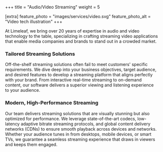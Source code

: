 +++
title = "Audio/Video Streaming"
weight = 5

[extra]
feature_photo = "images/services/video.svg"
feature_photo_alt = "Video tech illustration"
+++

At Limeleaf, we bring over 20 years of expertise in audio and video technology to the table, specializing in crafting streaming video applications that enable media companies and brands to stand out in a crowded market.

### Tailored Streaming Solutions

Off-the-shelf streaming solutions often fail to meet customers' specific requirements. We dive deep into your business objectives, target audience, and desired features to develop a streaming platform that aligns perfectly with your brand. From interactive real-time streaming to on-demand content, our software delivers a superior viewing and listening experience to your audience.

### Modern, High-Performance Streaming

Our team delivers streaming solutions that are visually stunning but also optimized for performance. We leverage state-of-the-art codecs, low-latency adaptive bitrate streaming protocols, and global content delivery networks (CDNs) to ensure smooth playback across devices and networks. Whether your audience tunes in from desktops, mobile devices, or smart TVs, we guarantee a seamless streaming experience that draws in viewers and keeps them engaged.
